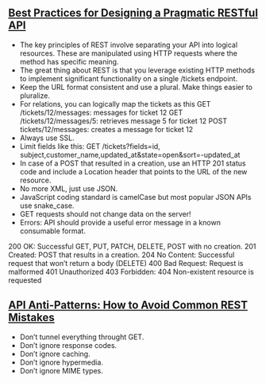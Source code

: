 ## [Best Practices for Designing a Pragmatic RESTful API](http://www.vinaysahni.com/best-practices-for-a-pragmatic-restful-api)
- The key principles of REST involve separating your API into logical resources. These are manipulated using HTTP requests where the method has specific meaning.
- The great thing about REST is that you leverage existing HTTP methods to implement significant functionality on a single /tickets endpoint.
- Keep the URL format consistent and use a plural. Make things easier to pluralize.
- For relations, you can logically map the tickets as this
GET /tickets/12/messages: messages for ticket 12
GET /tickets/12/messages/5: retrieves message 5 for ticket 12
POST tickets/12/messages: creates a message for ticket 12
- Always use SSL.
- Limit fields like this:
GET /tickets?fields=id, subject,customer_name,updated_at&state=open&sort=-updated_at
- In case of a POST that resulted in a creation, use an HTTP 201 status code and include a Location header that points to the URL of the new resource.
- No more XML, just use JSON.
- JavaScript coding standard is camelCase but most popular JSON APIs use snake_case.
- GET requests should not change data on the server!
- Errors: API should provide a useful error message in a known consumable format.

200 OK: Successful GET, PUT, PATCH, DELETE, POST with no creation.
  201 Created: POST that results in a creation.
204 No Content: Successful request that won’t return a body (DELETE)
  400 Bad Request: Request is malformed
  401 Unauthorized
  403 Forbidden: 
  404 Non-existent resource is requested

## [API Anti-Patterns: How to Avoid Common REST Mistakes](http://blog.programmableweb.com/2010/08/13/api-anti-patterns-how-to-avoid-common-rest-mistakes/)
  - Don’t tunnel everything throught GET.
  - Don’t ignore response codes.
  - Don’t ignore caching.
  - Don’t ignore hypermedia.
  - Don’t ignore MIME types.

